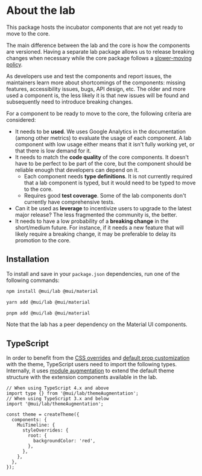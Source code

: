 # About the lab

<p class="description">This package hosts the incubator components that are not yet ready to move to the core.</p>

The main difference between the lab and the core is how the components are versioned. Having a separate lab package allows us to release breaking changes when necessary while the core package follows a [slower-moving policy](https://mui.com/versions/#release-frequency).

As developers use and test the components and report issues, the maintainers learn more about shortcomings of the components: missing features, accessibility issues, bugs, API design, etc. The older and more used a component is, the less likely it is that new issues will be found and subsequently need to introduce breaking changes.

For a component to be ready to move to the core, the following criteria are considered:

- It needs to be **used**. We uses Google Analytics in the documentation (among other metrics) to evaluate the usage of each component. A lab component with low usage either means that it isn't fully working yet, or that there is low demand for it.
- It needs to match the **code quality** of the core components. It doesn't have to be perfect to be part of the core, but the component should be reliable enough that developers can depend on it.
  - Each component needs **type definitions**. It is not currently required that a lab component is typed, but it would need to be typed to move to the core.
  - Requires good **test coverage**. Some of the lab components don't currently have comprehensive tests.
- Can it be used as **leverage** to incentivize users to upgrade to the latest major release? The less fragmented the community is, the better.
- It needs to have a low probability of a **breaking change** in the short/medium future. For instance, if it needs a new feature that will likely require a breaking change, it may be preferable to delay its promotion to the core.

## Installation

To install and save in your `package.json` dependencies, run one of the following commands:

<codeblock storageKey="package-manager">

```bash npm
npm install @mui/lab @mui/material
```

```bash yarn
yarn add @mui/lab @mui/material
```

```bash pnpm
pnpm add @mui/lab @mui/material
```

</codeblock>

Note that the lab has a peer dependency on the Material UI components.

## TypeScript

In order to benefit from the [CSS overrides](/material-ui/customization/theme-components/#theme-style-overrides) and [default prop customization](/material-ui/customization/theme-components/#theme-default-props) with the theme, TypeScript users need to import the following types. Internally, it uses [module augmentation](/material-ui/guides/typescript/#customization-of-theme) to extend the default theme structure with the extension components available in the lab.

```tsx
// When using TypeScript 4.x and above
import type {} from '@mui/lab/themeAugmentation';
// When using TypeScript 3.x and below
import '@mui/lab/themeAugmentation';

const theme = createTheme({
  components: {
    MuiTimeline: {
      styleOverrides: {
        root: {
          backgroundColor: 'red',
        },
      },
    },
  },
});
```
